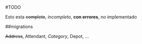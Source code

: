 #TODO

Esto esta ~~completo~~, *incompleto*, **con errores**, no implementado

##migrations

~~Address~~, Attendant, *Category*, Depot, ...
